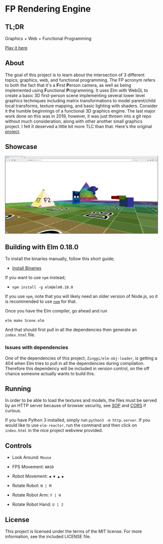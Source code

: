 # FP Rendering Engine

## TL;DR
Graphics + Web + Functional Programming

[Play it here](https://ferano.io/3d-fp/)

## About

The goal of this project is to learn about the intersection of 3 different
topics; graphics, web, and functional programming. The FP acronym refers to both
the fact that it's a **F**irst **P**erson camera, as well as being implemented using
**F**unctional **P**rogramming. It uses Elm with WebGL to create a basic 3D first-person
scene implementing several lower level graphics techniques including matrix
transformations to model parent/child local transforms, texture mapping, and
basic lighting with shaders. Consider it the humble beginnings of a functional
3D graphics engine. The last major work done on this was in 2019, however, it
was just thrown into a git repo without much consideration, along with other
another small graphics project. I felt it deserved a little bit more TLC than
that. Here's the original
[project](https://github.com/JosephFerano/elm-graphics).

## Showcase

!["FPS Scene"](screenshots/elm-fps.png)


## Building with Elm 0.18.0

To install the binaries manually, follow this short guide;
- [Install Binaries](https://sirfitz.medium.com/install-elm-0-18-0-in-2021-3f64ce298801)

If you want to use `npm` instead;
- `npm install -g elm@elm0.18.0`

If you use `npm`, note that you will likely need an older version of Node.js, so
it is recommended to use [`npm`](https://github.com/nvm-sh/nvm) for that.

Once you have the Elm compiler, go ahead and run

```elm make Scene.elm```

And that should first pull in all the dependencies then generate an `index.html` file.

### Issues with dependencies

One of the dependencies of this project, `Zinggi/elm-obj-loader`, is getting a
404 when Elm tries to pull in all the dependencies during compilation. Therefore
this dependency will be included in version control, on the off chance someone
actually wants to build this.

## Running

In order to be able to load the textures and models, the files must be served
by an HTTP server because of browser security, see
[SOP](https://developer.mozilla.org/en-US/docs/Web/Security/Same-origin_policy)
and [CORS](https://developer.mozilla.org/en-US/docs/Glossary/CORS) if curious.

If you have Python 3 installed, simply run `python3 -m http.server`. If you
would like to use `elm-reactor`, run the command and then click on `index.html`
in the nice project webview provided.

## Controls

- Look Around: `Mouse`

- FPS Movement: `WASD`

- Robot Movement: `◀ ▼ ▲ ▶`

- Rotate Robot: `N | M`

- Rotate Robot Arm: `Y | H`

- Rotate Robot Hand: `U | J`


## License

This project is licensed under the terms of the MIT license. For more
information, see the included LICENSE file.


